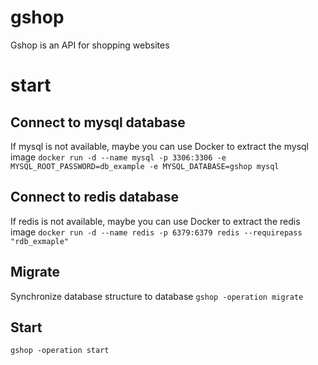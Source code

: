 # gshop
Gshop is an API for shopping websites

# start

## Connect to mysql database
If mysql is not available, maybe you can use Docker to extract the mysql image
`docker run -d --name mysql -p 3306:3306 -e MYSQL_ROOT_PASSWORD=db_example -e MYSQL_DATABASE=gshop mysql`

## Connect to redis database
If redis is not available, maybe you can use Docker to extract the redis image
`docker run -d --name redis -p 6379:6379 redis --requirepass "rdb_exmaple"`

## Migrate
Synchronize database structure to database
`gshop -operation migrate`

## Start
`gshop -operation start`
